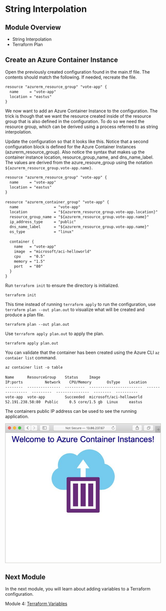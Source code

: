 # String Interpolation

## Module Overview

- String Interpolation
- Terraform Plan

## Create an Azure Container Instance

Open the previously created configuration found in the main.tf file. The contents should match the following. If needed, recreate the file.

```
resource "azurerm_resource_group" "vote-app" {
  name     = "vote-app"
  location = "eastus"
}
```

We now want to add an Azure Container Instance to the configuration. The trick is though that we want the resource created inside of the resource group that is also defined in the configuration. To do so we need the resource group, which can be derived using a process referred to as string interpolation.

Update the configuration so that it looks like this. Notice that a second configuration block is defined for the Azure Container Instances (azurerm_resource_group). Also notice the syntax that makes up the container instance location, resource_group_name, and dns_name_label. The values are derived from the azure_resoure_group using the notation `${azurerm_resource_group.vote-app.name}`.

```
resource "azurerm_resource_group" "vote-app" {
  name     = "vote-app"
  location = "eastus"
}

resource "azurerm_container_group" "vote-app" {
  name                = "vote-app"
  location            = "${azurerm_resource_group.vote-app.location}"
  resource_group_name = "${azurerm_resource_group.vote-app.name}"
  ip_address_type     = "public"
  dns_name_label      = "${azurerm_resource_group.vote-app.name}"
  os_type             = "linux"

  container {
    name   = "vote-app"
    image  = "microsoft/aci-helloworld"
    cpu    = "0.5"
    memory = "1.5"
    port   = "80"
  }
}
```

Run `terraform init` to ensure the directory is initialized.

```
terraform init
```

This time instead of running `terraform apply` to run the configuration, use `terraform plan --out plan.out` to visualize what will be created and produce a plan file.

```
terraform plan --out plan.out
```

Use `terraform apply plan.out` to apply the plan.

```
terraform apply plan.out
```

You can validate that the container has been created using the Azure CLI `az contaier list` command.

```
az container list -o table

Name      ResourceGroup    Status     Image                     IP:ports          Network    CPU/Memory       OsType    Location
--------  ---------------  ---------  ------------------------  ----------------  ---------  ---------------  --------  ----------
vote-app  vote-app         Succeeded  microsoft/aci-helloworld  52.191.238.58:80  Public     0.5 core/1.5 gb  Linux     eastus
```

The containers public IP address can be used to see the running application.

![](../images/aci-hello-world.jpg)

## Next Module

In the next module, you will learn about adding variables to a Terraform configuration.

Module 4: [Terraform Variables](../4-terraform-variables)
